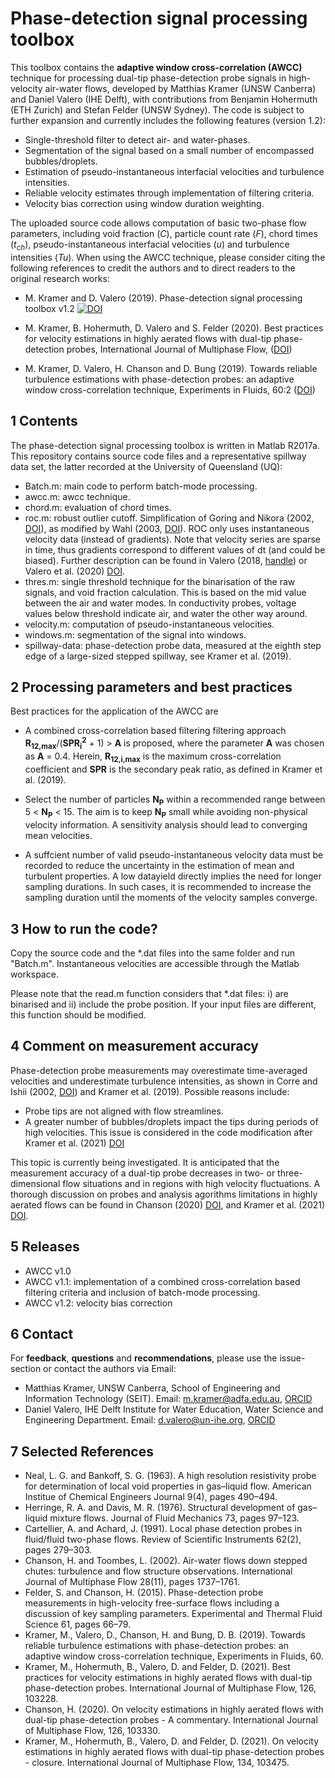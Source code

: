 Phase-detection signal processing toolbox
=========================================

This toolbox contains the **adaptive window cross-correlation (AWCC)** technique for processing dual-tip phase-detection probe signals in high-velocity air-water flows, developed by Matthias Kramer (UNSW Canberra) and Daniel Valero (IHE Delft), with contributions from Benjamin Hohermuth (ETH Zurich) and Stefan Felder (UNSW Sydney). The code is subject to further expansion and currently includes the following features (version 1.2):

- Single-threshold filter to detect air- and water-phases.
- Segmentation of the signal based on a small number of encompassed bubbles/droplets.
- Estimation of pseudo-instantaneous interfacial velocities and turbulence intensities.
- Reliable velocity estimates through implementation of filtering criteria.
- Velocity bias correction using window duration weighting.

The uploaded source code allows computation of basic two-phase flow parameters, including void fraction (*C*), particle count rate (*F*), chord times (*t<sub>ch</sub>*), pseudo-instantaneous interfacial velocities (*u*) and turbulence intensities (*Tu*). When using the AWCC technique, please consider citing the following references to credit the authors and to direct readers to the original research works:

- M. Kramer and D. Valero (2019). Phase-detection signal processing toolbox v1.2  [![DOI](https://zenodo.org/badge/160460025.svg)](https://zenodo.org/badge/latestdoi/160460025)

- M. Kramer, B. Hohermuth, D. Valero and S. Felder (2020). Best practices for velocity estimations in highly aerated flows with dual-tip phase-detection probes, International Journal of Multiphase Flow, ([DOI](https://doi.org/10.1016/j.ijmultiphaseflow.2020.103228))

- M. Kramer, D. Valero, H. Chanson and D. Bung (2019). Towards reliable turbulence estimations with phase-detection probes: an adaptive window cross-correlation technique, Experiments in Fluids, 60:2 ([DOI](https://doi.org/10.1007/s00348-018-2650-9))

1 Contents
----------
The phase-detection signal processing toolbox is written in Matlab R2017a. This repository contains source code files and a representative spillway data set, the latter recorded at the University of Queensland (UQ):
- Batch.m: main code to perform batch-mode processing.
- awcc.m: awcc technique.
- chord.m: evaluation of chord times.
- roc.m: robust outlier cutoff. Simplification of Goring and Nikora (2002, [DOI](https://doi.org/10.1061/(ASCE)0733-9429(2002)128:1(117))), as modified by Wahl (2003, [DOI](https://doi.org/10.1061/(ASCE)0733-9429(2003)129:6(484))). ROC only uses instantaneous velocity data (instead of gradients). Note that velocity series are sparse in time, thus gradients correspond to different values of dt (and could be biased). Further description can be found in Valero (2018, [handle](https://orbi.uliege.be/handle/2268/229191)) or Valero et al. (2020) [DOI](https://doi.org/10.1016/j.flowmeasinst.2020.101809).
- thres.m: single threshold technique for the binarisation of the raw signals, and void fraction calculation. This is based on the mid value between the air and water modes. In conductivity probes, voltage values below threshold indicate air, and water the other way around.
- velocity.m: computation of pseudo-instantaneous velocities. 
- windows.m: segmentation of the signal into windows.
- spillway-data: phase-detection probe data, measured at the eighth step edge of a large-sized stepped spillway, see Kramer et al. (2019).


2 Processing parameters and best practices
------------------------
Best practices for the application of the AWCC are
- A combined cross-correlation based filtering filtering approach **R<sub>12,max</sub>**/(**SPR<sub>i</sub><sup>2</sup>** + 1) > **A** is proposed, where the parameter **A** was chosen as **A** = 0.4. Herein, **R<sub>12,i,max</sub>** is the maximum cross-correlation coefficient and **SPR** is the secondary peak ratio, as defined in Kramer et al. (2019).

- Select the number of particles **N<sub>P</sub>** within a recommended range between 5 < **N<sub>P</sub>** < 15. The aim is to keep  **N<sub>P</sub>** small while avoiding non-physical velocity information. A sensitivity analysis should lead to converging mean velocities.

- A suffcient number of valid pseudo-instantaneous velocity data must be recorded to reduce the uncertainty in the estimation of mean and turbulent properties. A low datayield directly implies the need for longer sampling durations. In such cases, it is recommended to increase the sampling duration until the moments of the velocity samples converge.

3 How to run the code?
----------------------
Copy the source code and the *.dat files into the same folder and run "Batch.m". Instantaneous velocities are accessible through the Matlab workspace.

Please note that the read.m function considers that *.dat files: i) are binarised and ii) include the probe position. If your input files are different, this function should be modified.

4 Comment on measurement accuracy
----------------------------------
Phase-detection probe measurements may overestimate time-averaged velocities and underestimate turbulence intensities, as shown in     Corre and Ishii (2002, [DOI](https://doi.org/10.1016/S0029-5493(02)00130-9)) and Kramer et al. (2019). Possible reasons include:
- Probe tips are not aligned with flow streamlines.
- A greater number of bubbles/droplets impact the tips during periods of high velocities. This issue is considered in the code modification after Kramer et al. (2021) [DOI](https://doi.org/10.1016/j.ijmultiphaseflow.2020.103228)

This topic is currently being investigated. It is anticipated that the measurement accuracy of a dual-tip probe decreases in two- or three-dimensional flow situations and in regions with high velocity fluctuations. A thorough discussion on probes and analysis agorithms limitations in highly aerated flows can be found in Chanson (2020) [DOI](https://doi.org/10.1016/j.ijmultiphaseflow.2020.103330), and Kramer et al. (2021) [DOI](https://doi.org/10.1016/j.ijmultiphaseflow.2020.103475).

5 Releases
----------
- AWCC v1.0
- AWCC v1.1: implementation of a combined cross-correlation based filtering criteria and inclusion of batch-mode processing.
- AWCC v1.2: velocity bias correction

6 Contact
----------
For **feedback**, **questions** and **recommendations**, please use the issue-section or contact the authors via Email:

- Matthias Kramer, UNSW Canberra, School of Engineering and Information Technology (SEIT). Email: m.kramer@adfa.edu.au, [ORCID](https://orcid.org/0000-0001-5673-2751)
- Daniel Valero, IHE Delft Institute for Water Education, Water Science and Engineering Department. Email: d.valero@un-ihe.org, [ORCID](http://orcid.org/0000-0002-7127-7547)

7 Selected References
---------------------
- Neal, L. G. and Bankoff, S. G. (1963). A high resolution resistivity probe for determination of local void properties in gas–liquid flow. American Institue of Chemical Engineers Journal 9(4), pages 490–494.
- Herringe, R. A. and Davis, M. R. (1976). Structural development of gas–liquid mixture flows. Journal of Fluid Mechanics 73, pages 97–123.
- Cartellier, A. and Achard, J. (1991). Local phase detection probes in fluid/fluid two-phase flows. Review of Scientific Instruments 62(2), pages 279–303.
- Chanson, H. and Toombes, L. (2002). Air-water flows down stepped chutes: turbulence and flow structure observations. International Journal of Multiphase Flow 28(11), pages 1737–1761.
- Felder, S. and Chanson, H. (2015). Phase-detection probe measurements in high-velocity free-surface flows including a discussion of key
sampling parameters. Experimental and Thermal Fluid Science 61, pages 66–79.
- Kramer, M., Valero, D., Chanson, H. and Bung, D. B. (2019). Towards reliable turbulence estimations with phase-detection probes: an adaptive window cross-correlation technique, Experiments in Fluids, 60.
- Kramer, M., Hohermuth, B., Valero, D. and Felder, D. (2021). Best practices for velocity estimations in highly aerated flows with dual-tip phase-detection probes. International Journal of Multiphase Flow, 126, 103228.
- Chanson, H. (2020). On velocity estimations in highly aerated flows with dual-tip phase-detection probes - A commentary. International Journal of Multiphase Flow, 126, 103330.
- Kramer, M., Hohermuth, B., Valero, D. and Felder, D. (2021). On velocity estimations in highly aerated flows with dual-tip phase-detection probes - closure. International Journal of Multiphase Flow, 134, 103475.

